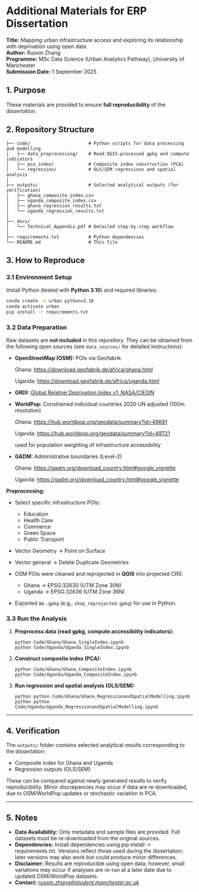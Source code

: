 # Additional Materials for ERP Dissertation

**Title:** Mapping urban infrastructure access and exploring its relationship with deprivation using open data  
**Author:** Ruoxin Zhang  
**Programme:** MSc Data Science (Urban Analytics Pathway), University of Manchester  
**Submission Date:** 1 September 2025  

## 1. Purpose
These materials are provided to ensure **full reproducibility** of the dissertation.  

## 2. Repository Structure
```text
├── code/                      # Python scripts for data processing and modelling
│   ├── data_preprocessing/    # Read QGIS-processed gpkg and compute indicators
│   ├── pca_index/             # Composite index construction (PCA)
│   └── regression/            # OLS/SEM regressions and spatial analysis
│
├── outputs/                   # Selected analytical outputs (for verification)
│   ├── ghana_composite_index.csv
│   ├── uganda_composite_index.csv
│   ├── ghana_regression_results.txt
│   └── uganda_regression_results.txt
│
├── docs/
│   └── Technical_Appendix.pdf # Detailed step-by-step workflow
│
├── requirements.txt           # Python dependencies
└── README.md                  # This file
```

## 3. How to Reproduce
### 3.1 Environment Setup
Install Python (tested with **Python 3.10**) and required libraries:  
```bash
conda create -n urban python=3.10
conda activate urban
pip install -r requirements.txt
```

### 3.2 Data Preparation

Raw datasets are **not included** in this repository.
 They can be obtained from the following open sources (see `data_sources/` for detailed instructions):

- **OpenStreetMap (OSM):** POIs via Geofabrik 

  Ghana: https://download.geofabrik.de/africa/ghana.html

  Uganda: https://download.geofabrik.de/africa/uganda.html

- **GRDI:** [Global Relative Deprivation Index v1, NASA/CIESIN](https://doi.org/10.7927/3xxe-ap97?utm_source=chatgpt.com)

- **WorldPop:** Constrained individual countries 2020 UN adjusted (100m resolution)

  Ghana: https://hub.worldpop.org/geodata/summary?id=49691

  Uganda: https://hub.worldpop.org/geodata/summary?id=49721

  used for population weighting of infrastructure accessibility

- **GADM:** Administrative boundaries (Level-2)

  Ghana: https://gadm.org/download_country.html#google_vignette

  Uganda: https://gadm.org/download_country.html#google_vignette

**Preprocessing:**

- Select specific infrastructure POIs:
  - Education
  - Health Care
  - Commerce
  - Green Space
  - Public Transport

- Vector Geometry → Point on Surface

- Vector general → Delete Duplicate Geometries

- OSM POIs were cleaned and reprojected in **QGIS** into projected CRS:

  - Ghana → EPSG:32630 (UTM Zone 30N)
  - Uganda → EPSG:32636 (UTM Zone 36N)

- Exported as `.gpkg` (e.g., `shop_reprojected.gpkg`) for use in Python.

### 3.3 Run the Analysis

1. **Preprocess data (read gpkg, compute accessibility indicators):**

   ```
   python Code/Ghana/Ghana_SingleIndex.ipynb
   python Code/Uganda/Uganda_SingleIndex.ipynb
   ```

2. **Construct composite index (PCA):**

   ```
   python Code/Ghana/Ghana_CompositeIndex.ipynb
   python Code/Uganda/Uganda_CompositeIndex.ipynb
   ```

3. **Run regression and spatial analysis (OLS/SEM):**

   ```
   python python Code/Ghana/Ghana_RegressionandSpatialModelling.ipynb
   python python Code/Uganda/Uganda_RegressionandSpatialModelling.ipynb
   ```

------

## 4. Verification

The `outputs/` folder contains selected analytical results corresponding to the dissertation:

- Composite index for Ghana and Uganda
- Regression outputs (OLS/SEM)

These can be compared against newly generated results to verify reproducibility.
 Minor discrepancies may occur if data are re-downloaded, due to OSM/WorldPop updates or stochastic variation in PCA.

------

## 5. Notes

- **Data Availability:** Only metadata and sample files are provided. Full datasets must be re-downloaded from the original sources.
- **Dependencies:** Install dependencies using pip install -r requirements.txt. Versions reflect those used during the dissertation; later versions may also work but could produce minor differences.
- **Disclaimer:** Results are reproducible using open data; however, small variations may occur if analyses are re-run at a later date due to updated OSM/WorldPop datasets.
- **Contact:** *ruoxin.zhang@student.manchester.ac.uk*
